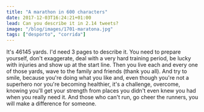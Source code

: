 ```yaml
---
title: "A marathon in 600 characters"
date: 2017-12-03T16:24:21+01:00
lead: Can you describe it in 2.14 tweets?
image: "/blog/images/1701-maratona.jpg"
tags: ["desporto", "corrida"]
---
```

It's 46145 yards. I'd need 3 pages to describe it. You need to prepare yourself, don't exaggerate, deal with a very hard training period, be lucky with injuries and show up at the start line. Then you live each and every one of those yards, wave to the family and friends (thank you all). And try to smile, because you're doing what you like and, even though you're not a superhero nor you're becoming healthier, it's a challenge, overcome, knowing you'll get your strength from places you didn't even knew you had when you really need it. And those who can't run, go cheer the runners, you will make a difference for someone.